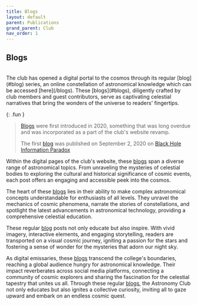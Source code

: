 ```yaml
---
title: Blogs
layout: default
parent: Publications
grand_parent: Club
nav_order: 1
---
```


## Blogs

<br />
The club has opened a digital portal to the cosmos through its regular [blog](#blog) series, an online constellation of astronomical knowledge which can be accessed [here](/blogs). These [blogs](#blogs), diligently crafted by club members and guest contributors, serve as captivating celestial narratives that bring the wonders of the universe to readers' fingertips.

{: .fun }

> [Blogs](#blogs) were first introduced in 2020, something that was long overdue and was incorporated as a part of the club's website revamp.
>
> The first [blog](#blogs) was published on September 2, 2020 on [Black Hole Information Paradox](/2020-09-02-blackhole-paradox/)

Within the digital pages of the club's website, these [blogs](#blogs) span a diverse range of astronomical topics. From unraveling the mysteries of celestial bodies to exploring the cultural and historical significance of cosmic events, each post offers an engaging and accessible peek into the cosmos.

The heart of these [blogs](#blogs) lies in their ability to make complex astronomical concepts understandable for enthusiasts of all levels. They unravel the mechanics of cosmic phenomena, narrate the stories of constellations, and spotlight the latest advancements in astronomical technology, providing a comprehensive celestial education.

These regular [blog](#blogs) posts not only educate but also inspire. With vivid imagery, interactive elements, and engaging storytelling, readers are transported on a visual cosmic journey, igniting a passion for the stars and fostering a sense of wonder for the mysteries that adorn our night sky.

As digital emissaries, these [blogs](#blogs) transcend the college's boundaries, reaching a global audience hungry for astronomical knowledge. Their impact reverberates across social media platforms, connecting a community of cosmic explorers and sharing the fascination for the celestial tapestry that unites us all. Through these regular [blogs](#blogs), the Astronomy Club not only educates but also ignites a collective curiosity, inviting all to gaze upward and embark on an endless cosmic quest.
